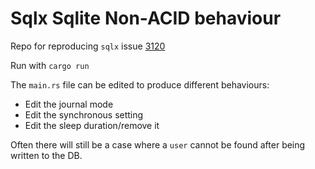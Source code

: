 # Sqlx Sqlite Non-ACID behaviour

Repo for reproducing `sqlx` issue [3120](https://github.com/launchbadge/sqlx/issues/3120)

Run with `cargo run`

The `main.rs` file can be edited to produce different behaviours:
- Edit the journal mode
- Edit the synchronous setting
- Edit the sleep duration/remove it

Often there will still be a case where a `user` cannot be found after being written to the DB.